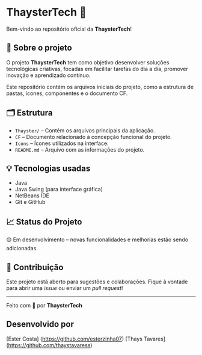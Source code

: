 # ThaysterTech 🚀

Bem-vindo ao repositório oficial da **ThaysterTech**!

## 📌 Sobre o projeto

O projeto **ThaysterTech** tem como objetivo desenvolver soluções tecnológicas criativas, focadas em facilitar tarefas do dia a dia, promover inovação e aprendizado contínuo.

Este repositório contém os arquivos iniciais do projeto, como a estrutura de pastas, ícones, componentes e o documento CF.

## 🗂 Estrutura

- `Thayster/` – Contém os arquivos principais da aplicação.
- `CF` – Documento relacionado à concepção funcional do projeto.
- `Icons` – Ícones utilizados na interface.
- `README.md` – Arquivo com as informações do projeto.

## 💡 Tecnologias usadas

- Java
- Java Swing (para interface gráfica)
- NetBeans IDE
- Git e GitHub

## 📈 Status do Projeto

🟡 Em desenvolvimento – novas funcionalidades e melhorias estão sendo adicionadas.

## 🤝 Contribuição

Este projeto está aberto para sugestões e colaborações. Fique à vontade para abrir uma *issue* ou enviar um *pull request*!

---

Feito com 💙 por **ThaysterTech**

## Desenvolvido por
[Ester Costa] (https://github.com/esterzinha07)
[Thays Tavares] (https://github.com/thaystavaress)
